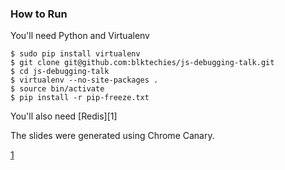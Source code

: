 

### How to Run ###
You'll need Python and Virtualenv

```
$ sudo pip install virtualenv
$ git clone git@github.com:blktechies/js-debugging-talk.git
$ cd js-debugging-talk
$ virtualenv --no-site-packages .
$ source bin/activate
$ pip install -r pip-freeze.txt
```

You'll also need [Redis][1]

The slides were generated using Chrome Canary.


[1](http://redis.io/download)